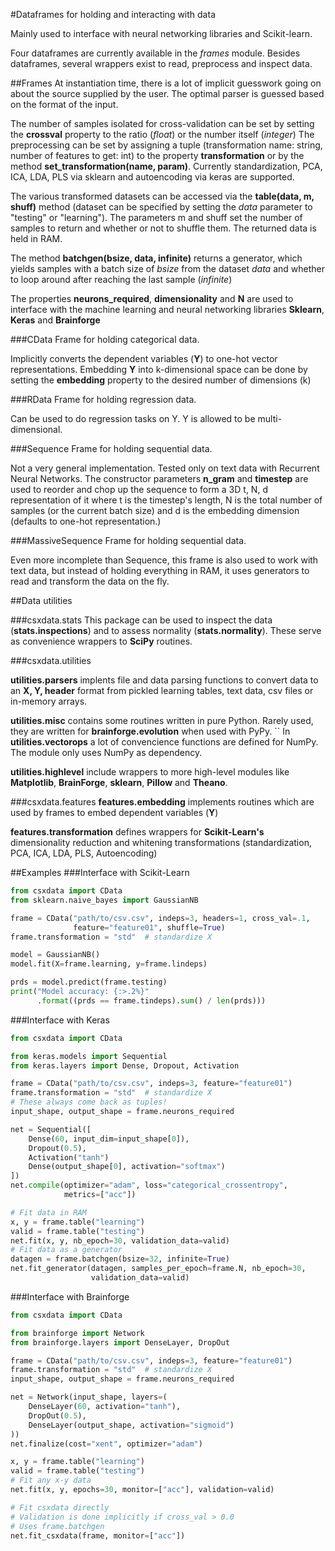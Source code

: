 #Dataframes for holding and interacting with data

Mainly used to interface with neural networking libraries and Scikit-learn.

Four dataframes are currently available in the *frames* module.
Besides dataframes, several wrappers exist to read, preprocess and inspect data.

##Frames
At instantiation time, there is a lot of implicit guesswork going on about
the source supplied by the user. The optimal parser is guessed based on the
format of the input.

The number of samples isolated for cross-validation can be set by setting the
**crossval** property to the ratio (*float*) or the number itself (*integer*)
The preprocessing can be set by assigning a tuple (transformation name: string,
number of features to get: int) to the property **transformation** or by the
method **set_transformation(name, param)**.
Currently standardization, PCA, ICA, LDA, PLS via sklearn and autoencoding via
keras are supported.

The various transformed datasets can be accessed via the **table(data, m, shuff)**
method (dataset can be specified by setting the *data* parameter to "testing" or "learning").
The parameters m and shuff set the number of samples to return and whether or not to
shuffle them. The returned data is held in RAM.

The method **batchgen(bsize, data, infinite)** returns a generator, which yields
samples with a batch size of *bsize* from the dataset *data* and whether to loop around
after reaching the last sample (*infinite*)

The properties **neurons_required**, **dimensionality** and **N** are used to interface with
the machine learning and neural networking libraries **Sklearn**, **Keras** and **Brainforge**

###CData
Frame for holding categorical data.

Implicitly converts the dependent variables (**Y**) to one-hot vector representations.
Embedding **Y** into k-dimensional space can be done by setting the **embedding** property
to the desired number of dimensions (k) 

###RData
Frame for holding regression data.

Can be used to do regression tasks on Y. Y is allowed to be multi-dimensional.

###Sequence
Frame for holding sequential data.

Not a very general implementation. Tested only on text data with Recurrent Neural Networks.
The constructor parameters **n_gram** and **timestep** are used to reorder and chop up the
sequence to form a 3D t, N, d representation of it where t is the timestep's length,
N is the total number of samples (or the current batch size) and d is the embedding dimension
(defaults to one-hot representation.)

###MassiveSequence
Frame for holding sequential data.

Even more incomplete than Sequence, this frame is also used to work with text data, but instead of
holding everything in RAM, it uses generators to read and transform the data on the fly.

##Data utilities

###csxdata.stats
This package can be used to inspect the data (**stats.inspections**) and to assess normality
(**stats.normality**). These serve as convenience wrappers to **SciPy** routines.

###csxdata.utilities

**utilities.parsers** implents file and data parsing functions to convert data to an **X, Y, header**
format from pickled learning tables, text data, csv files or in-memory arrays.

**utilities.misc** contains some routines written in pure Python. Rarely used, they are written
for **brainforge.evolution** when used with PyPy.
``
In **utilities.vectorops** a lot of convencience functions are defined for NumPy. The module
only uses NumPy as dependency.

**utilities.highlevel** include wrappers to more high-level modules like **Matplotlib**, **BrainForge**,
**sklearn**, **Pillow** and **Theano**.

###csxdata.features
**features.embedding** implements routines which are used by frames to embed dependent variables (**Y**)

**features.transformation** defines wrappers for **Scikit-Learn's** dimensionality reduction and
whitening transformations (standardization, PCA, ICA, LDA, PLS, Autoencoding)

##Examples
###Interface with Scikit-Learn

```python
from csxdata import CData
from sklearn.naive_bayes import GaussianNB

frame = CData("path/to/csv.csv", indeps=3, headers=1, cross_val=.1,
              feature="feature01", shuffle=True)
frame.transformation = "std"  # standardize X

model = GaussianNB()
model.fit(X=frame.learning, y=frame.lindeps)

prds = model.predict(frame.testing)
print("Model accuracy: {:>.2%}"
      .format((prds == frame.tindeps).sum() / len(prds)))
```

###Interface with Keras
```python
from csxdata import CData

from keras.models import Sequential
from keras.layers import Dense, Dropout, Activation

frame = CData("path/to/csv.csv", indeps=3, feature="feature01")
frame.transformation = "std"  # standardize X
# These always come back as tuples!
input_shape, output_shape = frame.neurons_required

net = Sequential([
    Dense(60, input_dim=input_shape[0]),
    Dropout(0.5),
    Activation("tanh")
    Dense(output_shape[0], activation="softmax")
])
net.compile(optimizer="adam", loss="categorical_crossentropy",
            metrics=["acc"])

# Fit data in RAM
x, y = frame.table("learning")
valid = frame.table("testing")
net.fit(x, y, nb_epoch=30, validation_data=valid)
# Fit data as a generator
datagen = frame.batchgen(bsize=32, infinite=True)
net.fit_generator(datagen, samples_per_epoch=frame.N, nb_epoch=30,
                  validation_data=valid)
```

###Interface with Brainforge
```python
from csxdata import CData

from brainforge import Network
from brainforge.layers import DenseLayer, DropOut

frame = CData("path/to/csv.csv", indeps=3, feature="feature01")
frame.transformation = "std"  # standardize X
input_shape, output_shape = frame.neurons_required

net = Network(input_shape, layers=(
    DenseLayer(60, activation="tanh"),
    DropOut(0.5),
    DenseLayer(output_shape, activation="sigmoid")
))
net.finalize(cost="xent", optimizer="adam")

x, y = frame.table("learning")
valid = frame.table("testing")
# Fit any x-y data
net.fit(x, y, epochs=30, monitor=["acc"], validation=valid)

# Fit csxdata directly
# Validation is done implicitly if cross_val > 0.0
# Uses frame.batchgen
net.fit_csxdata(frame, monitor=["acc"])
```
